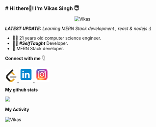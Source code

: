 ### # Hi there👋! I'm Vikas Singh 😇
<p align="center"> <img src="https://komarev.com/ghpvc/?username=vikassingh02" alt="Vikas" /> </p>

_**LATEST UPDATE:**_ <i>Learning MERN Stack development , react & nodejs :) </i>

- 👨‍🎓 21 years old computer science engineer.
- 👨‍💻 ***#SelfTaught*** Developer.
- 📱 MERN Stack developer.


**Connect with me** 👇

<p float="left">

<!-- <a href="https://www.youtube.com/" title="Redirect to YouTube" target="_blank">
    <img src="/assets/youtube.png" width="120" alt="YouTube" />
  </a>
-->
  
  <a href="https://leetcode.com/vikas_singhff/" title="Redirect to leetcode">
    <img src="/assets/leetcode.png" width="40" alt="leetcode" />
  </a>
  
  <a href="https://www.linkedin.com/in/vikas-singh-a53669203" title="Redirect to LinkedIn">
    <img src="/assets/linkedin (2).png" width="48" alt="LinkedIn" />
  </a>
  
  <a href="https://www.instagram.com/vikas_singh_up86/" title="Redirect to Instagram">
    <img src="/assets/instagram (2).png" width="48" alt="Instagram" />
  </a>


</p>

**My github stats**
<p align="start"> <img src="https://github-readme-stats.vercel.app/api?username=vikassingh02&count_private=true&show_icons=true&theme=radical" />

**My Activity**

<p><img align="center" src="https://github-readme-streak-stats.herokuapp.com/?user=vikassingh02&" alt="Vikas" /></p>

